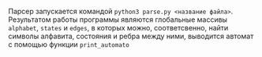 Парсер запускается командой `python3 parse.py <название файла>`. Результатом работы программы являются глобальные массивы `alphabet`, `states` и `edges`, в которых можно, соответсвенно, найти символы алфавита, состояния и ребра между ними, выводится автомат с помощью функции `print_automato`
